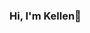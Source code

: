 ### Hi, I'm Kellen👋

<!--
**KWildcatQ/KWildcatQ** is a ✨ _special_ ✨ repository because its `README.md` (this file) appears on your GitHub profile.

Here are some ideas to get you started:
- 👋 Hi, I'm Kellen Quinn. 
- 🔭 I’m currently working as an Integration Analyst. 
- 🌱 I recently transitioned to Data Analytics after a career as a paralegal.
- 👯 I’m looking to expand my professional IT social network. 
- :incoming_envelope: How to reach me: Kellen.Quinn@gmail.com

-->

